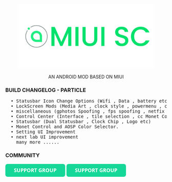 <div align="center">
  <img  height="200" src="https://github.com/darksky4you/miuiscMerlinx/raw/main/logo.png"  />
  <p>AN ANDROID MOD BASED ON MIUI</p>
</div>
  

<h3>BUILD CHANGELOG - PARTICLE</h3>
<pre>
  • Statusbar Icon Change Options (Wifi , Data , battery etc)
  • LockScreen Mods (Media Art , clock style , powermenu , charge animations etc)
  • miscellaneous (gphotos Spoofing , fps spoofing , netfix spoofing , servers etc )
  • Control Center (Interface , tile selection , cc Monet Control etc)
  • Statusbar (Dual Statusbar , Clock Chip , Logo etc)
  • Monet Control and AOSP Color Selector.
  • Setting UI Improvement
  • next lab UI improvement 
    many more ......
</pre>

<h3>COMMUNITY</h3>
<img  height="40" src="https://github.com/darksky4you/NEXT_PARTICLE_PROJECT/blob/4b1da72e82f2b8a3299b9ab3c319de39116bf34a/DATABASE/assets/button_support-group.png"  />
<img  height="40" src="https://github.com/darksky4you/NEXT_PARTICLE_PROJECT/blob/4b1da72e82f2b8a3299b9ab3c319de39116bf34a/DATABASE/assets/button_support-group.png"  />
